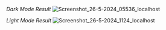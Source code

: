 *Dark Mode Result*
![Screenshot_26-5-2024_05536_localhost](https://github.com/amanverma20/social-meadia-dashboard/assets/131933744/a3999d91-05c5-44a3-8722-3af1f7f7cccd)

*Light Mode Result*
![Screenshot_26-5-2024_1124_localhost](https://github.com/amanverma20/social-meadia-dashboard/assets/131933744/57ff1149-fbd3-494a-98c2-d524c2593581)


